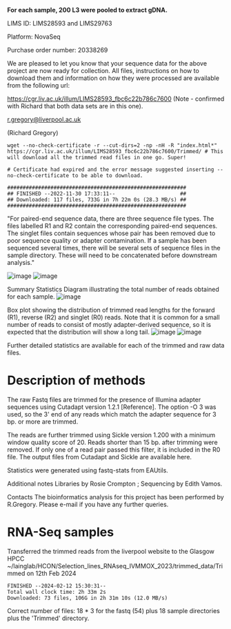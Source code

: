 **For each sample, 200 L3 were pooled to extract gDNA.**

LIMS ID: LIMS28593 and LIMS29763

Platform: NovaSeq

Purchase order number: 20338269

We are pleased to let you know that your sequence data for the above project are now ready for collection. All files, instructions on how to download them and information on how they were processed are available from the following url:

https://cgr.liv.ac.uk/illum/LIMS28593_fbc6c22b786c7600 (Note - confirmed with Richard that both data sets are in this one). 

r.gregory@liverpool.ac.uk

(Richard Gregory)

```
wget --no-check-certificate -r --cut-dirs=2 -np -nH -R "index.html*" https://cgr.liv.ac.uk/illum/LIMS28593_fbc6c22b786c7600/Trimmed/ # This will download all the trimmed read files in one go. Super!

# Certificate had expired and the error message suggested inserting --no-check-certificate to be able to download.

##########################################################
## FINISHED --2022-11-30 17:33:11--                     ##
## Downloaded: 117 files, 733G in 7h 22m 0s (28.3 MB/s) ##
##########################################################
```

"For paired-end sequence data, there are three sequence file types. The files labelled R1 and R2 contain the corresponding paired-end sequences. The singlet files contain sequences whose pair has been removed due to poor sequence quality or adapter contamination. If a sample has been sequenced several times, there will be several sets of sequence files in the sample directory. These will need to be concatenated before downstream analysis."

![image](https://user-images.githubusercontent.com/55552826/204764552-ae13ebbf-a8ba-42a1-b3cb-d96cf4e296d9.png)
![image](https://user-images.githubusercontent.com/55552826/204764607-7ef67c99-d867-4e1f-94b0-335cbe832ec0.png)




Summary Statistics
Diagram illustrating the total number of reads obtained for each sample.
![image](https://user-images.githubusercontent.com/55552826/204764051-e6828d97-6a82-4fb4-8ca7-5b1db1ed2069.png)


Box plot showing the distribution of trimmed read lengths for the forward (R1), reverse (R2) and singlet (R0) reads. Note that it is common for a small number of reads to consist of mostly adapter-derived sequence, so it is expected that the distribution will show a long tail.
![image](https://user-images.githubusercontent.com/55552826/204764091-3d646558-dcea-4edd-b740-49e4363d9ed1.png)
![image](https://user-images.githubusercontent.com/55552826/204764116-d75db488-e51f-4b75-b1e3-fc23bf08bfcf.png)


Further detailed statistics are available for each of the trimmed and raw data files.


# Description of methods
The raw Fastq files are trimmed for the presence of Illumina adapter sequences using Cutadapt version 1.2.1 [Reference]. The option -O 3 was used, so the 3' end of any reads which match the adapter sequence for 3 bp. or more are trimmed.

The reads are further trimmed using Sickle version 1.200 with a minimum window quality score of 20. Reads shorter than 15 bp. after trimming were removed. If only one of a read pair passed this filter, it is included in the R0 file. The output files from Cutadapt and Sickle are available here.

Statistics were generated using fastq-stats from EAUtils.

Additional notes
Libraries by Rosie Crompton ; Sequencing by Edith Vamos.

Contacts
The bioinformatics analysis for this project has been performed by R.Gregory. Please e-mail if you have any further queries.


# RNA-Seq samples

Transferred the trimmed reads from the liverpool website to the Glasgow HPCC ~/lainglab/HCON/Selection_lines_RNAseq_IVMMOX_2023/trimmed_data/Trimmed  on 12th Feb 2024

```
FINISHED --2024-02-12 15:30:31--
Total wall clock time: 2h 33m 2s
Downloaded: 73 files, 106G in 2h 31m 10s (12.0 MB/s)
```
Correct number of files: 18 * 3 for the fastq (54) plus 18 sample directories plus the 'Trimmed' directory. 
